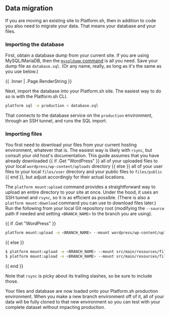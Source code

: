 ## Data migration

If you are moving an existing site to Platform.sh, then in addition to code you also need to migrate your data.
That means your database and your files.

### Importing the database

First, obtain a database dump from your current site.
If you are using MySQL/MariaDB, then the [`mysqldump` command](https://mariadb.com/kb/en/mysqldump/) is all you need.
Save your dump file as `database.sql`.
(Or any name, really, as long as it's the same as you use below.)

{{ .Inner | .Page.RenderString }}

Next, import the database into your Platform.sh site.
The easiest way to do so is with the Platform.sh CLI.

```bash
platform sql -e production < database.sql
```

That connects to the database service on the `production` environment, through an SSH tunnel, and runs the SQL import.

### Importing files

You first need to download your files from your current hosting environment, whatever that is.
The easiest way is likely with `rsync`, but consult your old host's documentation.
This guide assumes that you have already downloaded {{ if .Get "WordPress" }}
all of your uploaded files to your local `wordpress/wp-content/uploads` directory
{{ else }}
all of your user files to your local `files/user` directory and your public files to `files/public`
{{ end }}, but adjust accordingly for their actual locations.

The `platform mount:upload` command provides a straightforward way to upload an entire directory to your site at once.
Under the hood, it uses an SSH tunnel and `rsync`, so it is as efficient as possible.
(There is also a `platform mount:download` command you can use to download files later.)
Run the following from your local Git repository root
(modifying the `--source` path if needed
and setting `<BRANCH_NAME>` to the branch you are using).

{{ if .Get "WordPress" }}
```bash
platform mount:upload -e <BRANCH_NAME> --mount wordpress/wp-content/uploads --source ./wordpress/wp-content/uploads
```
{{ else }}
```bash
$ platform mount:upload -e <BRANCH_NAME> --mount src/main/resources/files/user --source ./files/user
$ platform mount:upload -e <BRANCH_NAME> --mount src/main/resources/files/public --source ./files/public
```
{{ end }}

Note that `rsync` is picky about its trailing slashes, so be sure to include those.

Your files and database are now loaded onto your Platform.sh production environment.
When you make a new branch environment off of it,
all of your data will be fully cloned to that new environment
so you can test with your complete dataset without impacting production.
